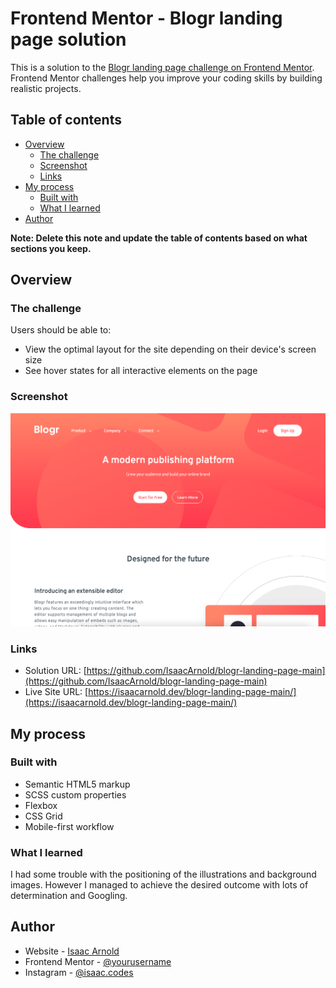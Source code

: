 # Frontend Mentor - Blogr landing page solution

This is a solution to the [Blogr landing page challenge on Frontend Mentor](https://www.frontendmentor.io/challenges/blogr-landing-page-EX2RLAApP). Frontend Mentor challenges help you improve your coding skills by building realistic projects.

## Table of contents

- [Overview](#overview)
  - [The challenge](#the-challenge)
  - [Screenshot](#screenshot)
  - [Links](#links)
- [My process](#my-process)
  - [Built with](#built-with)
  - [What I learned](#what-i-learned)
- [Author](#author)

**Note: Delete this note and update the table of contents based on what sections you keep.**

## Overview

### The challenge

Users should be able to:

- View the optimal layout for the site depending on their device's screen size
- See hover states for all interactive elements on the page

### Screenshot

![](./images/screenshot.png)

### Links

- Solution URL: [https://github.com/IsaacArnold/blogr-landing-page-main](https://github.com/IsaacArnold/blogr-landing-page-main)
- Live Site URL: [https://isaacarnold.dev/blogr-landing-page-main/](https://isaacarnold.dev/blogr-landing-page-main/)

## My process

### Built with

- Semantic HTML5 markup
- SCSS custom properties
- Flexbox
- CSS Grid
- Mobile-first workflow

### What I learned

I had some trouble with the positioning of the illustrations and background images. However I managed to achieve the desired outcome with lots of determination and Googling.

## Author

- Website - [Isaac Arnold](https://isaacarnold.dev)
- Frontend Mentor - [@yourusername](https://www.frontendmentor.io/profile/yourusername)
- Instagram - [@isaac.codes](https://www.instagram.com/isaac.codes/)
